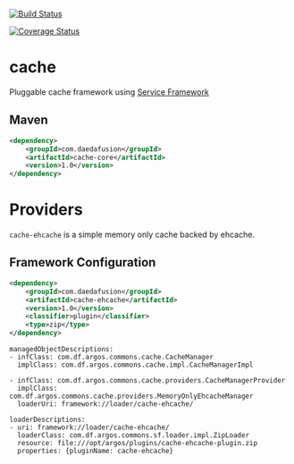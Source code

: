 [![Build Status](https://travis-ci.org/daedafusion/cache.svg?branch=master)](https://travis-ci.org/daedafusion/cache)

[![Coverage Status](https://coveralls.io/repos/github/daedafusion/cache/badge.svg?branch=master)](https://coveralls.io/github/daedafusion/cache?branch=master)

# cache

Pluggable cache framework using [Service Framework](https://github.com/daedafusion/service-framework)

## Maven

```xml
<dependency>
    <groupId>com.daedafusion</groupId>
    <artifactId>cache-core</artifactId>
    <version>1.0</version>
</dependency>
```

# Providers

`cache-ehcache` is a simple memory only cache backed by ehcache.

## Framework Configuration

```xml
<dependency>
    <groupId>com.daedafusion</groupId>
    <artifactId>cache-ehcache</artifactId>
    <version>1.0</version>
    <classifier>plugin</classifier>
    <type>zip</type>
</dependency>
```

    managedObjectDescriptions:
    - infClass: com.df.argos.commons.cache.CacheManager
      implClass: com.df.argos.commons.cache.impl.CacheManagerImpl
    
    - infClass: com.df.argos.commons.cache.providers.CacheManagerProvider
      implClass: com.df.argos.commons.cache.providers.MemoryOnlyEhcacheManager
      loaderUri: framework://loader/cache-ehcache/
    
    loaderDescriptions:
    - uri: framework://loader/cache-ehcache/
      loaderClass: com.df.argos.commons.sf.loader.impl.ZipLoader
      resource: file:///opt/argos/plugins/cache-ehcache-plugin.zip
      properties: {pluginName: cache-ehcache}